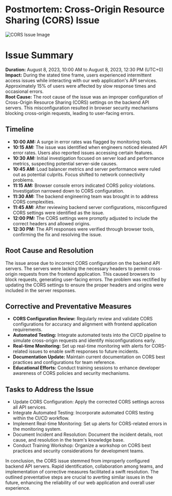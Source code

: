 # Postmortem: Cross-Origin Resource Sharing (CORS) Issue
![CORS Issue Image](https://www.keycdn.com/img/support/cors-lg.webp)
# Issue Summary
**Duration:** August 8, 2023, 10:00 AM to August 8, 2023, 12:30 PM (UTC+0)  
**Impact:** During the stated time frame, users experienced intermittent access issues while interacting with our web application's API services. Approximately 15% of users were affected by slow response times and occasional errors.  
**Root Cause:** The root cause of the issue was an improper configuration of Cross-Origin Resource Sharing (CORS) settings on the backend API servers. This misconfiguration resulted in browser security mechanisms blocking cross-origin requests, leading to user-facing errors.

## Timeline
- **10:00 AM:** A surge in error rates was flagged by monitoring tools.
- **10:15 AM:** The issue was identified when engineers noticed elevated API error rates. Users also reported issues accessing certain features.
- **10:30 AM:** Initial investigation focused on server load and performance metrics, suspecting potential server-side causes.
- **10:45 AM:** Load balancer metrics and server performance were ruled out as potential culprits. Focus shifted to network connectivity problems.
- **11:15 AM:** Browser console errors indicated CORS policy violations. Investigation narrowed down to CORS configuration.
- **11:30 AM:** The backend engineering team was brought in to address CORS complexities.
- **11:45 AM:** After reviewing backend server configurations, misconfigured CORS settings were identified as the issue.
- **12:00 PM:** The CORS settings were promptly adjusted to include the correct headers and allowed origins.
- **12:30 PM:** The API responses were verified through browser tools, confirming the fix and resolving the issue.

## Root Cause and Resolution
The issue arose due to incorrect CORS configuration on the backend API servers. The servers were lacking the necessary headers to permit cross-origin requests from the frontend application. This caused browsers to block requests, generating user-facing errors. The problem was rectified by updating the CORS settings to ensure the proper headers and origins were included in the server responses.

## Corrective and Preventative Measures
- **CORS Configuration Review:** Regularly review and validate CORS configurations for accuracy and alignment with frontend application requirements.
- **Automated Testing:** Integrate automated tests into the CI/CD pipeline to simulate cross-origin requests and identify misconfigurations early.
- **Real-time Monitoring:** Set up real-time monitoring with alerts for CORS-related issues to enable swift responses to future incidents.
- **Documentation Update:** Maintain current documentation on CORS best practices and configurations for team reference.
- **Educational Efforts:** Conduct training sessions to enhance developer awareness of CORS policies and security mechanisms.

## Tasks to Address the Issue
- Update CORS Configuration: Apply the corrected CORS settings across all API services.
- Integrate Automated Testing: Incorporate automated CORS testing within the CI/CD workflow.
- Implement Real-time Monitoring: Set up alerts for CORS-related errors in the monitoring system.
- Document Incident and Resolution: Document the incident details, root cause, and resolution in the team's knowledge base.
- Conduct Training Workshop: Organize a workshop on CORS best practices and security considerations for development teams.

In conclusion, the CORS issue stemmed from improperly configured backend API servers. Rapid identification, collaboration among teams, and implementation of corrective measures facilitated a swift resolution. The outlined preventative steps are crucial to averting similar issues in the future, enhancing the reliability of our web application and overall user experience.


